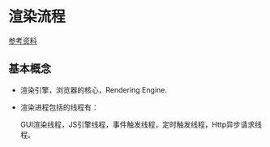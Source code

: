 # 渲染流程

[参考资料](https://juejin.cn/post/6847902222349500430)

## 基本概念

* 渲染引擎，浏览器的核心，Rendering Engine.

* 渲染进程包括的线程有：

    GUI渲染线程，JS引擎线程，事件触发线程，定时触发线程，Http异步请求线程。

